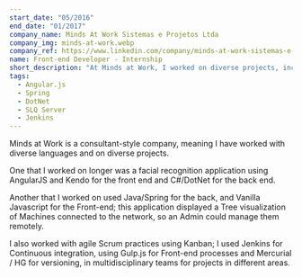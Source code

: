 ```yaml
---
start_date: "05/2016"
end_date: "01/2017"
company_name: Minds At Work Sistemas e Projetos Ltda
company_img: minds-at-work.webp
company_ref: https://www.linkedin.com/company/minds-at-work-sistemas-e-projetos-ltda/
name: Front-end Developer - Internship
short_description: "At Minds at Work, I worked on diverse projects, including a facial recognition app (AngularJS, Kendo, C#/DotNet) and a Java/Spring-based application with Vanilla JavaScript for visualizing and managing networked machines. I utilized Jenkins for CI, Gulp.js for Front-end processes, and Mercurial for versioning, collaborating in multidisciplinary teams with agile Scrum and Kanban practices."
tags:
  - Angular.js
  - Spring
  - DotNet
  - SLQ Server
  - Jenkins
---
```

Minds at Work is a consultant-style company, meaning I have worked with diverse languages and on diverse projects.

One that I worked on longer was a facial recognition application using AngularJS and Kendo for the front end and C#/DotNet for the back end.

Another that I worked on used Java/Spring for the back, and Vanilla Javascript for the Front-end; this application displayed a Tree visualization of Machines connected to the network, so an Admin could manage them remotely.

I also worked with agile Scrum practices using Kanban; I used Jenkins for Continuous integration, using Gulp.js for Front-end processes and Mercurial / HG for versioning, in multidisciplinary teams for projects in different areas.
